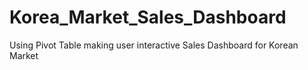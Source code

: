 # Korea_Market_Sales_Dashboard
Using Pivot Table making user interactive Sales Dashboard for Korean Market
